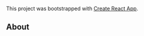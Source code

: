 This project was bootstrapped with [Create React App](https://github.com/facebook/create-react-app).

## About



